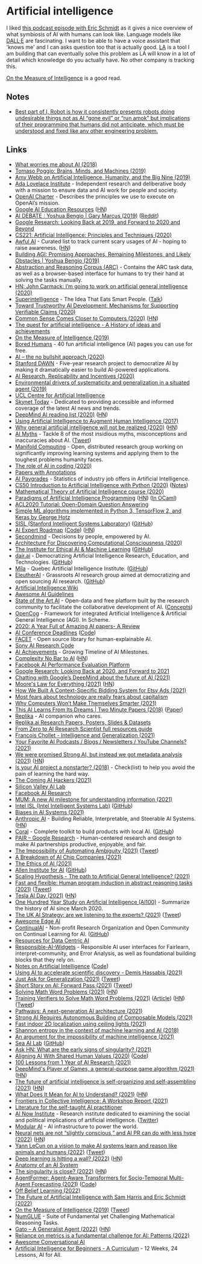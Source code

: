 # Artificial intelligence

I liked [this podcast episode with Eric Schmidt](https://overcast.fm/+KhqGdr4kI) as it gives a nice overview of what symbiosis of AI with humans can look like. Language models like [DALL·E](https://openai.com/blog/dall-e/) are fascinating. I want to be able to have a voice assistant that 'knows me' and I can asks question too that is actually good. [LA](../ideas/learn-anything.md) is a tool I am building that can eventually solve this problem as LA will know in a lot of detail which knowledge do you actually have. No other company is tracking this.

[On the Measure of Intelligence](https://twitter.com/alexkowsik/status/1518602848421961730) is a good read.

## Notes

- [Best part of I, Robot is how it consistently presents robots doing undesirable things not as AI “gone evil” or “run amok” but implications of their programming that humans did not anticipate, which must be understood and fixed like any other engineering problem.](https://twitter.com/lexi_lambda/status/1464269135169339393)

## Links

- [What worries me about AI (2018)](https://medium.com/@francois.chollet/what-worries-me-about-ai-ed9df072b704)
- [Tomaso Poggio: Brains, Minds, and Machines (2019)](https://overcast.fm/+OcVf8HZ4Y)
- [Amy Webb on Artificial Intelligence, Humanity, and the Big Nine (2019)](https://overcast.fm/+JCCrJC4)
- [Ada Lovelace Institute](https://www.adalovelaceinstitute.org/) - Independent research and deliberative body with a mission to ensure data and AI work for people and society.
- [OpenAI Charter](https://openai.com/charter/) - Describes the principles we use to execute on OpenAI’s mission.
- [Google AI Education Resources](https://ai.google/education/) ([HN](https://news.ycombinator.com/item?id=20493947))
- [AI DEBATE : Yoshua Bengio | Gary Marcus (2019)](https://www.youtube.com/watch?v=EeqwFjqFvJA) ([Reddit](https://www.reddit.com/r/MachineLearning/comments/eezv6l/nai_debate_2019_yoshua_bengio_vs_gary_marcus/))
- [Google Research: Looking Back at 2019, and Forward to 2020 and Beyond](https://ai.googleblog.com/2020/01/google-research-looking-back-at-2019.html)
- [CS221: Artificial Intelligence: Principles and Techniques (2020)](https://stanford-cs221.github.io/autumn2019/)
- [Awful AI](https://github.com/daviddao/awful-ai) - Curated list to track current scary usages of AI - hoping to raise awareness. ([HN](https://news.ycombinator.com/item?id=24701327))
- [Building AGI: Promising Approaches, Remaining Milestones, and Likely Obstacles | Yoshua Bengio (2019)](https://www.youtube.com/watch?v=IU9cQ1JdC7Y)
- [Abstraction and Reasoning Corpus (ARC)](https://github.com/fchollet/ARC) - Contains the ARC task data, as well as a browser-based interface for humans to try their hand at solving the tasks manually.
- [HN: John Carmack: I’m going to work on artificial general intelligence (2020)](https://news.ycombinator.com/item?id=21530860)
- [Superintelligence](https://idlewords.com/talks/superintelligence.htm) - The Idea That Eats Smart People. ([Talk](https://www.youtube.com/watch?v=kErHiET5YPw))
- [Toward Trustworthy AI Development: Mechanisms for Supporting Verifiable Claims (2020)](https://arxiv.org/abs/2004.07213)
- [Common Sense Comes Closer to Computers (2020)](https://www.quantamagazine.org/common-sense-comes-to-computers-20200430/) ([HN](https://news.ycombinator.com/item?id=23065073))
- [The quest for artificial intelligence - A History of ideas and achievements](https://ai.stanford.edu/~nilsson/QAI/qai.pdf)
- [On the Measure of Intelligence (2019)](https://arxiv.org/pdf/1911.01547.pdf)
- [Bored Humans](https://boredhumans.com/) - 40 fun artificial intelligence (AI) pages you can use for free.
- [AI – the no bullshit approach (2020)](https://blog.piekniewski.info/2020/06/08/ai-the-no-bullshit-approach/)
- [Stanford DAWN](https://dawn.cs.stanford.edu//) - Five-year research project to democratize AI by making it dramatically easier to build AI-powered applications.
- [AI Research, Replicability and Incentives (2020)](https://dennybritz.com/blog/ai-replication-incentives/)
- [Environmental drivers of systematicity and generalization in a situated agent (2019)](https://arxiv.org/abs/1910.00571)
- [UCL Centre for Artificial Intelligence](https://www.ucl.ac.uk/ai-centre/)
- [Skynet Today](https://www.skynettoday.com/) - Dedicated to providing accessible and informed coverage of the latest AI news and trends.
- [DeepMind AI reading list (2020)](https://storage.googleapis.com/deepmind-media/research/New_AtHomeWithAI%20resources.pdf) ([HN](https://news.ycombinator.com/item?id=23662067))
- [Using Artificial Intelligence to Augment Human Intelligence (2017)](https://distill.pub/2017/aia/)
- [Why general artificial intelligence will not be realized (2020)](https://www.nature.com/articles/s41599-020-0494-4) ([HN](https://news.ycombinator.com/item?id=23793108))
- [AI Myths](https://www.aimyths.org/) - Tackle 8 of the most insidious myths, misconceptions and inaccuracies about AI. ([Tweet](https://twitter.com/djleufer/status/1288423369327681536))
- [Manifold Computing](https://manifoldcomputing.com/) - Open, distributed research group working on significantly improving learning systems and applying them to the toughest problems humanity faces.
- [The role of AI in coding (2020)](https://blog.repl.it/codingai)
- [Papers with Annotations](https://github.com/Machine-Learning-Tokyo/papers-with-annotations)
- [AI Paygrades](https://aipaygrad.es/) - Statistics of industry job offers in Artificial Intelligence.
- [CS50 Introduction to Artificial Intelligence with Python (2020)](https://www.youtube.com/playlist?list=PLhQjrBD2T382Nz7z1AEXmioc27axa19Kv) ([Notes](http://stribny.name/blog/2020/10/artificial-intelligence-in-python))
- [Mathematical Theory of Artificial Intelligence course (2020)](http://homepages.math.uic.edu/~lreyzin/f20_mcs548/)
- [Paradigms of Artificial Intelligence Programming](https://github.com/norvig/paip-lisp) ([HN](https://news.ycombinator.com/item?id=24809374)) ([In OCaml](https://github.com/tautologico/paip-ocaml))
- [ACL2020 Tutorial: Open-Domain Question Answering](https://github.com/danqi/acl2020-openqa-tutorial)
- [Simple ML algorithms implemented in Python 3, TensorFlow 2, and Keras by George Hotz](https://github.com/geohot/ai-notebooks)
- [SISL (Stanford Intelligent Systems Laboratory)](http://sisl.stanford.edu/) ([GitHub](https://github.com/sisl))
- [AI Expert Roadmap](https://i.am.ai/roadmap) ([Code](https://github.com/AMAI-GmbH/AI-Expert-Roadmap)) ([HN](https://news.ycombinator.com/item?id=25010114))
- [Secondmind](https://www.secondmind.ai/) - Decisions by people, empowered by AI.
- [Architecture For Discovering Computational Consciousness (2020)](https://matt.sh/ai-please)
- [The Institute for Ethical AI & Machine Learning](https://ethical.institute/) ([GitHub](https://github.com/EthicalML))
- [dair.ai](https://dair.ai/) - Democratizing Artificial Intelligence Research, Education, and Technologies. ([GitHub](https://github.com/dair-ai))
- [Mila](https://mila.quebec/en/) - Quebec Artificial Intelligence Institute. ([GitHub](https://github.com/mila-iqia))
- [EleutherAI](https://www.eleuther.ai/) - Grassroots AI research group aimed at democratizing and open sourcing AI research. ([GitHub](https://github.com/EleutherAI))
- [Artificial Intelligence Wiki](https://docs.paperspace.com/machine-learning/)
- [Awesome AI Guidelines](https://github.com/EthicalML/awesome-artificial-intelligence-guidelines)
- [State of the Art AI](https://www.stateoftheart.ai/) - Open-data and free platform built by the research community to facilitate the collaborative development of AI. ([Concepts](https://www.stateoftheart.ai/concepts))
- [OpenCog](https://github.com/opencog/opencog) - Framework for integrated Artificial Intelligence & Artificial General Intelligence (AGI). In Scheme.
- [2020: A Year Full of Amazing AI papers- A Review](https://github.com/louisfb01/Best_AI_paper_2020)
- [AI Conference Deadlines](https://aideadlin.es/?sub=ML,CV,NLP,RO,SP,DM) ([Code](https://github.com/abhshkdz/ai-deadlines))
- [FACET](https://github.com/BCG-Gamma/facet) - Open source library for human-explainable AI.
- [Sony AI Research Code](https://github.com/sony/ai-research-code)
- [AI Achievements](https://achievements.ai/) - Growing Timeline of AI Milestones.
- [Complexity No Bar to AI](https://www.gwern.net/Complexity-vs-AI) ([HN](https://news.ycombinator.com/item?id=26216238))
- [Facebook AI Performance Evaluation Platform](https://github.com/facebook/FAI-PEP)
- [Google Research: Looking Back at 2020, and Forward to 2021](https://ai.googleblog.com/2021/01/google-research-looking-back-at-2020.html)
- [Chatting with Google’s DeepMind about the future of AI (2021)](https://stackoverflow.blog/2021/03/02/podcast-317-deepmind-google-ai-deep-learning-muzero/)
- [Moore's Law for Everything (2021)](https://moores.samaltman.com/) ([HN](https://news.ycombinator.com/item?id=26480981))
- [How We Built A Context-Specific Bidding System for Etsy Ads (2021)](https://codeascraft.com/2021/03/23/how-we-built-a-context-specific-bidding-system-for-etsy-ads/)
- [Most fears about technology are really fears about capitalism](https://twitter.com/jackiehluo/status/1377325259779674112)
- [Why Computers Won’t Make Themselves Smarter (2021)](https://www.newyorker.com/culture/annals-of-inquiry/why-computers-wont-make-themselves-smarter)
- [This AI Learns From Its Dreams | Two Minute Papers (2018)](https://www.youtube.com/watch?v=gvjCu7zszbQ) ([Paper](https://arxiv.org/abs/1803.10122))
- [Replika](https://replika.ai/) - AI companion who cares.
- [Replika.ai Research Papers, Posters, Slides & Datasets](https://github.com/lukalabs/replika-research)
- [From Zero to AI Research Scientist full resources guide](https://github.com/ahmedbahaaeldin/From-0-to-Research-Scientist-resources-guide)
- [Francois Chollet - Intelligence and Generalization (2021)](https://www.youtube.com/watch?v=J0p_thJJnoo)
- [Your Favorite AI Podcasts / Blogs / Newsletters / YouTube Channels? (2021)](https://www.reddit.com/r/MachineLearning/comments/mwwftu/d_your_favorite_ai_podcasts_blogs_newsletters/)
- [We were promised Strong AI, but instead we got metadata analysis (2021)](https://calpaterson.com/metadata.html) ([HN](https://news.ycombinator.com/item?id=26941332))
- [Is your AI project a nonstarter? (2018)](https://medium.com/hackernoon/ai-reality-checklist-be34e2fdab9) - Check(list) to help you avoid the pain of learning the hard way.
- [The Coming AI Hackers (2021)](https://www.belfercenter.org/publication/coming-ai-hackers)
- [Silicon Valley AI Lab](https://svail.github.io/)
- [Facebook AI Research](https://ai.facebook.com/)
- [MUM: A new AI milestone for understanding information (2021)](https://blog.google/products/search/introducing-mum/)
- [Intel ISL (Intel Intelligent Systems Lab)](http://vladlen.info/lab/) ([GitHub](https://github.com/intel-isl))
- [Biases in AI Systems (2021)](https://queue.acm.org/detail.cfm?id=3466134)
- [Anthropic AI](https://www.anthropic.com/) - Building Reliable, Interpretable, and Steerable AI Systems. ([HN](https://news.ycombinator.com/item?id=27318153))
- [Coral](https://coral.ai/) - Complete toolkit to build products with local AI. ([GitHub](https://github.com/google-coral))
- [PAIR – Google Research](https://research.google/teams/brain/pair/) - Human-centered research and design to make AI partnerships productive, enjoyable, and fair.
- [The Impossibility of Automating Ambiguity (2021)](https://direct.mit.edu/artl/article/doi/10.1162/artl_a_00336/101872/The-Impossibility-of-Automating-Ambiguity) ([Tweet](https://twitter.com/tanepiper/status/1400562951162040321))
- [A Breakdown of AI Chip Companies (2021)](https://geohot.github.io/blog/jekyll/update/2021/06/13/a-breakdown-of-ai-chip-companies.html)
- [The Ethics of AI (2021)](https://www.vimarsh.info/blog/ethics-of-ai/)
- [Allen Institute for AI](https://allenai.org/) ([GitHub](https://github.com/allenai))
- [Scaling Hypothesis - The path to Artificial General Intelligence? (2021)](https://johanneshage.substack.com/p/scaling-hypothesis-the-path-to-artificial)
- [Fast and flexible: Human program induction in abstract reasoning tasks (2021)](https://arxiv.org/abs/2103.05823) ([Tweet](https://twitter.com/todd_gureckis/status/1420768433277386760))
- [Tesla AI Day (2021)](https://youtu.be/j0z4FweCy4M?t=2853) ([HN](https://news.ycombinator.com/item?id=28240882))
- [One Hundred Year Study on Artificial Intelligence (AI100)](https://ai100.stanford.edu/) - Summarize the history of AI since March 2020.
- [The UK AI Strategy: are we listening to the experts? (2021)](https://datasciencesection.org/2021/09/13/the-uk-ai-strategy-are-we-listening-to-the-experts/) ([Tweet](https://twitter.com/stianwestlake/status/1440633819548164098))
- [Awesome Edge AI](https://github.com/rcmalli/awesome-edge-ai)
- [ContinualAI](http://www.continualai.org/) - Non-profit Research Organization and Open Community on Continual Learning for AI. ([GitHub](https://github.com/ContinualAI))
- [Resources for Data Centric AI](https://github.com/HazyResearch/data-centric-ai)
- [Responsible-AI-Widgets](https://github.com/microsoft/responsible-ai-widgets) - Responsible AI user interfaces for Fairlearn, interpret-community, and Error Analysis, as well as foundational building blocks that they rely on.
- [Notes on Artificial Intelligence](http://frnsys.com/notes/ai/) ([Code](https://github.com/frnsys/ai_notes))
- [Using AI to accelerate scientific discovery - Demis Hassabis (2021)](https://www.youtube.com/watch?v=sm-VkgVX-2o)
- [Just Ask for Generalization (2021)](https://evjang.com/2021/10/23/generalization.html) ([Tweet](https://twitter.com/karpathy/status/1452312576331862023))
- [Short Story on AI: Forward Pass (2021)](http://karpathy.github.io/2021/03/27/forward-pass/) ([Tweet](https://twitter.com/karpathy/status/1452312582216376341))
- [Solving Math Word Problems (2021)](https://openai.com/blog/grade-school-math/) ([HN](https://news.ycombinator.com/item?id=29042256))
- [Training Verifiers to Solve Math Word Problems (2021)](https://arxiv.org/abs/2110.14168) ([Article](https://openai.com/blog/grade-school-math/)) ([HN](https://news.ycombinator.com/item?id=29042256)) ([Tweet](https://twitter.com/sama/status/1454191236210839555))
- [Pathways: A next-generation AI architecture (2021)](https://blog.google/technology/ai/introducing-pathways-next-generation-ai-architecture/)
- [Strong AI Requires Autonomous Building of Composable Models (2021)](https://thegradient.pub/strong-ai-requires-autonomous-building-of-composable-models/)
- [Fast indoor 2D localization using ceiling lights (2021)](https://www.a1k0n.net/2021/01/22/indoor-localization.html)
- [Shannon entropy in the context of machine learning and AI (2018)](https://medium.com/swlh/shannon-entropy-in-the-context-of-machine-learning-and-ai-24aee2709e32)
- [An argument for the impossibility of machine intelligence (2021)](https://arxiv.org/abs/2111.07765)
- [Sea AI Lab](https://sail.sea.com/) ([GitHub](https://github.com/sail-sg))
- [Ask HN: What are the early signs of singularity? (2021)](https://news.ycombinator.com/item?id=29343774)
- [Aligning AI With Shared Human Values (2020)](https://arxiv.org/abs/2008.02275) ([Code](https://github.com/hendrycks/ethics))
- [100 Lessons from 1 Year of AI Research (2021)](https://jetnew.io/blog/2021/100-lessons/)
- [DeepMind's Player of Games, a general-purpose game algorithm (2021)](https://arxiv.org/abs/2112.03178) ([HN](https://news.ycombinator.com/item?id=29481665))
- [The future of artificial intelligence is self-organizing and self-assembling (2021)](https://sebastianrisi.com/self_assembling_ai/) ([HN](https://news.ycombinator.com/item?id=29568370))
- [What Does It Mean for AI to Understand? (2021)](https://www.quantamagazine.org/what-does-it-mean-for-ai-to-understand-20211216/) ([HN](https://news.ycombinator.com/item?id=29578687))
- [Frontiers in Collective Intelligence: A Workshop Report (2021)](https://arxiv.org/abs/2112.06864)
- [Literature for the self-taught AI practitioner](https://github.com/camoverride/lit)
- [AI Now Institute](https://ainowinstitute.org/) - Research institute dedicated to examining the social and political implications of artificial intelligence. ([Twitter](https://twitter.com/ainowinstitute))
- [Modular AI](https://www.modular.ai/) - AI infrastructure to power the world.
- [Neural nets are not “slightly conscious,” and AI PR can do with less hype (2022)](https://lastweekin.ai/p/conscious-ai) ([HN](https://news.ycombinator.com/item?id=30408924))
- [Yann LeCun on a vision to make AI systems learn and reason like animals and humans (2022)](https://ai.facebook.com/blog/yann-lecun-advances-in-ai-research) ([Tweet](https://twitter.com/ylecun/status/1496555825199988739))
- [Deep learning is hitting a wall? (2022)](https://nautil.us/deep-learning-is-hitting-a-wall-14467/) ([HN](https://news.ycombinator.com/item?id=30622300))
- [Anatomy of an AI System](https://anatomyof.ai/)
- [The singularity is close? (2022)](https://mkaic.substack.com/p/the-singularity-is-very-close?s=r) ([HN](https://news.ycombinator.com/item?id=30871775))
- [AgentFormer: Agent-Aware Transformers for Socio-Temporal Multi-Agent Forecasting (2021)](https://arxiv.org/abs/2103.14023) ([Code](https://github.com/Khrylx/AgentFormer))
- [Off Belief Learning (2022)](https://ai.facebook.com/blog/teaching-ai-to-be-more-collaborative-with-humans-without-learning-directly-from-them/)
- [The Future of Artificial Intelligence with Sam Harris and Eric Schmidt (2022)](https://overcast.fm/+KhqGdr4kI)
- [On the Measure of Intelligence (2019)](https://arxiv.org/abs/1911.01547) ([Tweet](https://twitter.com/alexkowsik/status/1518602848421961730))
- [NumGLUE](https://github.com/allenai/numglue) - Suite of Fundamental yet Challenging Mathematical Reasoning Tasks.
- [Gato – A Generalist Agent (2022)](https://arxiv.org/abs/2205.06175) ([HN](https://news.ycombinator.com/item?id=31415478))
- [Reliance on metrics is a fundamental challenge for AI: Patterns (2022)](https://www.cell.com/patterns/fulltext/S2666-3899(22)00056-3)
- [Awesome Conversational AI](https://github.com/jyguyomarch/awesome-conversational-ai)
- [Artificial Intelligence for Beginners - A Curriculum](https://github.com/microsoft/AI-For-Beginners) - 12 Weeks, 24 Lessons, AI for All.